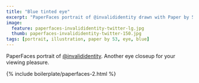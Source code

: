 ```yaml
---
title: "Blue tinted eye"
excerpt: "PaperFaces portrait of @invalididentity drawn with Paper by 53 on an iPad."
image: 
  feature: paperfaces-invalididentity-twitter-lg.jpg
  thumb: paperfaces-invalididentity-twitter-150.jpg
tags: [portrait, illustration, paper by 53, eye, blue]
---
```


PaperFaces portrait of [@invalididentity](http://twitter.com/invalididentity). Another eye closeup for your viewing pleasure.

{% include boilerplate/paperfaces-2.html %}